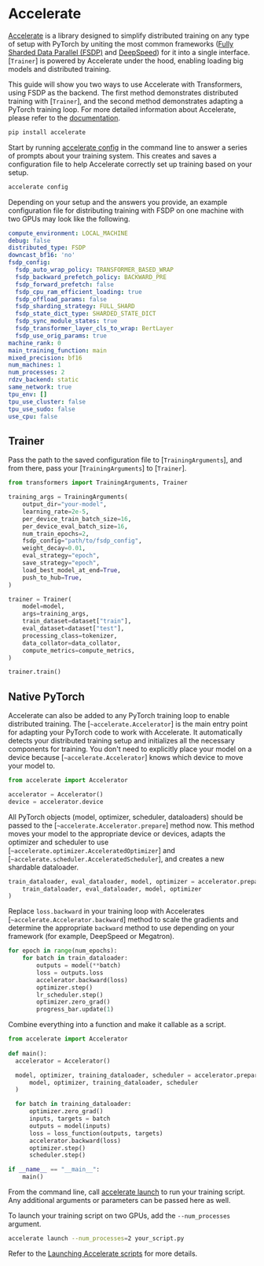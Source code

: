 <!--Copyright 2024 The HuggingFace Team. All rights reserved.

Licensed under the Apache License, Version 2.0 (the "License"); you may not use this file except in compliance with
the License. You may obtain a copy of the License at

http://www.apache.org/licenses/LICENSE-2.0

Unless required by applicable law or agreed to in writing, software distributed under the License is distributed on
an "AS IS" BASIS, WITHOUT WARRANTIES OR CONDITIONS OF ANY KIND, either express or implied. See the License for the
specific language governing permissions and limitations under the License.

⚠️ Note that this file is in Markdown but contain specific syntax for our doc-builder (similar to MDX) that may not be
rendered properly in your Markdown viewer.

-->

# Accelerate

[Accelerate](https://hf.co/docs/accelerate/index) is a library designed to simplify distributed training on any type of setup with PyTorch by uniting the most common frameworks ([Fully Sharded Data Parallel (FSDP)](https://pytorch.org/blog/introducing-pytorch-fully-sharded-data-parallel-api/) and [DeepSpeed](https://www.deepspeed.ai/)) for it into a single interface. [`Trainer`] is powered by Accelerate under the hood, enabling loading big models and distributed training.

This guide will show you two ways to use Accelerate with Transformers, using FSDP as the backend. The first method demonstrates distributed training with [`Trainer`], and the second method demonstrates adapting a PyTorch training loop. For more detailed information about Accelerate, please refer to the [documentation](https://hf.co/docs/accelerate/index).

```bash
pip install accelerate
```

Start by running [accelerate config](https://hf.co/docs/accelerate/main/en/package_reference/cli#accelerate-config) in the command line to answer a series of prompts about your training system. This creates and saves a configuration file to help Accelerate correctly set up training based on your setup.

```bash
accelerate config
```

Depending on your setup and the answers you provide, an example configuration file for distributing training with FSDP on one machine with two GPUs may look like the following.

```yaml
compute_environment: LOCAL_MACHINE
debug: false
distributed_type: FSDP
downcast_bf16: 'no'
fsdp_config:
  fsdp_auto_wrap_policy: TRANSFORMER_BASED_WRAP
  fsdp_backward_prefetch_policy: BACKWARD_PRE
  fsdp_forward_prefetch: false
  fsdp_cpu_ram_efficient_loading: true
  fsdp_offload_params: false
  fsdp_sharding_strategy: FULL_SHARD
  fsdp_state_dict_type: SHARDED_STATE_DICT
  fsdp_sync_module_states: true
  fsdp_transformer_layer_cls_to_wrap: BertLayer
  fsdp_use_orig_params: true
machine_rank: 0
main_training_function: main
mixed_precision: bf16
num_machines: 1
num_processes: 2
rdzv_backend: static
same_network: true
tpu_env: []
tpu_use_cluster: false
tpu_use_sudo: false
use_cpu: false
```

## Trainer

Pass the path to the saved configuration file to [`TrainingArguments`], and from there, pass your [`TrainingArguments`] to [`Trainer`].

```py
from transformers import TrainingArguments, Trainer

training_args = TrainingArguments(
    output_dir="your-model",
    learning_rate=2e-5,
    per_device_train_batch_size=16,
    per_device_eval_batch_size=16,
    num_train_epochs=2,
    fsdp_config="path/to/fsdp_config",
    weight_decay=0.01,
    eval_strategy="epoch",
    save_strategy="epoch",
    load_best_model_at_end=True,
    push_to_hub=True,
)

trainer = Trainer(
    model=model,
    args=training_args,
    train_dataset=dataset["train"],
    eval_dataset=dataset["test"],
    processing_class=tokenizer,
    data_collator=data_collator,
    compute_metrics=compute_metrics,
)

trainer.train()
```

## Native PyTorch

Accelerate can also be added to any PyTorch training loop to enable distributed training. The [`~accelerate.Accelerator`] is the main entry point for adapting your PyTorch code to work with Accelerate. It automatically detects your distributed training setup and initializes all the necessary components for training. You don't need to explicitly place your model on a device because [`~accelerate.Accelerator`] knows which device to move your model to.

```py
from accelerate import Accelerator

accelerator = Accelerator()
device = accelerator.device
```

All PyTorch objects (model, optimizer, scheduler, dataloaders) should be passed to the [`~accelerate.Accelerator.prepare`] method now. This method moves your model to the appropriate device or devices, adapts the optimizer and scheduler to use [`~accelerate.optimizer.AcceleratedOptimizer`] and [`~accelerate.scheduler.AcceleratedScheduler`], and creates a new shardable dataloader.

```py
train_dataloader, eval_dataloader, model, optimizer = accelerator.prepare(
    train_dataloader, eval_dataloader, model, optimizer
)
```

Replace `loss.backward` in your training loop with Accelerates [`~accelerate.Accelerator.backward`] method to scale the gradients and determine the appropriate `backward` method to use depending on your framework (for example, DeepSpeed or Megatron).

```py
for epoch in range(num_epochs):
    for batch in train_dataloader:
        outputs = model(**batch)
        loss = outputs.loss
        accelerator.backward(loss)
        optimizer.step()
        lr_scheduler.step()
        optimizer.zero_grad()
        progress_bar.update(1)
```

Combine everything into a function and make it callable as a script.

```py
from accelerate import Accelerator
  
def main():
  accelerator = Accelerator()

  model, optimizer, training_dataloader, scheduler = accelerator.prepare(
      model, optimizer, training_dataloader, scheduler
  )

  for batch in training_dataloader:
      optimizer.zero_grad()
      inputs, targets = batch
      outputs = model(inputs)
      loss = loss_function(outputs, targets)
      accelerator.backward(loss)
      optimizer.step()
      scheduler.step()

if __name__ == "__main__":
    main()
```

From the command line, call [accelerate launch](https://hf.co/docs/accelerate/main/en/package_reference/cli#accelerate-launch) to run your training script. Any additional arguments or parameters can be passed here as well.

To launch your training script on two GPUs, add the `--num_processes` argument.

```bash
accelerate launch --num_processes=2 your_script.py
```

Refer to the [Launching Accelerate scripts](https://hf.co/docs/accelerate/main/en/basic_tutorials/launch) for more details.
